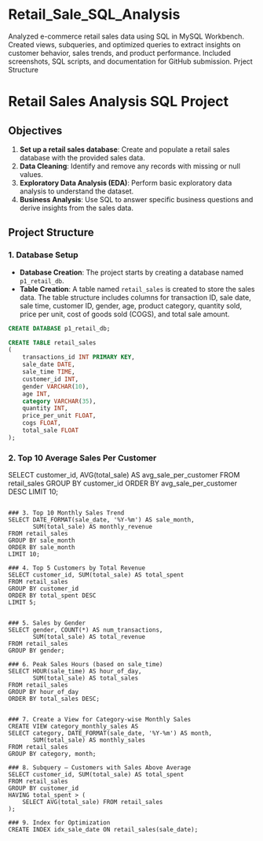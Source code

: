# Retail_Sale_SQL_Analysis
Analyzed e-commerce retail sales data using SQL in MySQL Workbench. Created views, subqueries, and optimized queries to extract insights on customer behavior, sales trends, and product performance. Included screenshots, SQL scripts, and documentation for GitHub submission.
Prject Structure
# Retail Sales Analysis SQL Project

## Objectives

1. **Set up a retail sales database**: Create and populate a retail sales database with the provided sales data.
2. **Data Cleaning**: Identify and remove any records with missing or null values.
3. **Exploratory Data Analysis (EDA)**: Perform basic exploratory data analysis to understand the dataset.
4. **Business Analysis**: Use SQL to answer specific business questions and derive insights from the sales data.

## Project Structure

### 1. Database Setup

- **Database Creation**: The project starts by creating a database named `p1_retail_db`.
- **Table Creation**: A table named `retail_sales` is created to store the sales data. The table structure includes columns for transaction ID, sale date, sale time, customer ID, gender, age, product category, quantity sold, price per unit, cost of goods sold (COGS), and total sale amount.

```sql
CREATE DATABASE p1_retail_db;

CREATE TABLE retail_sales
(
    transactions_id INT PRIMARY KEY,
    sale_date DATE,	
    sale_time TIME,
    customer_id INT,	
    gender VARCHAR(10),
    age INT,
    category VARCHAR(35),
    quantity INT,
    price_per_unit FLOAT,	
    cogs FLOAT,
    total_sale FLOAT
);
```

### 2. Top 10 Average Sales Per Customer 

SELECT customer_id, AVG(total_sale) AS avg_sale_per_customer
FROM retail_sales
GROUP BY customer_id
ORDER BY avg_sale_per_customer DESC
LIMIT 10;
```

### 3. Top 10 Monthly Sales Trend
SELECT DATE_FORMAT(sale_date, '%Y-%m') AS sale_month, 
       SUM(total_sale) AS monthly_revenue
FROM retail_sales
GROUP BY sale_month
ORDER BY sale_month
LIMIT 10;

### 4. Top 5 Customers by Total Revenue
SELECT customer_id, SUM(total_sale) AS total_spent
FROM retail_sales
GROUP BY customer_id
ORDER BY total_spent DESC
LIMIT 5;


### 5. Sales by Gender
SELECT gender, COUNT(*) AS num_transactions, 
       SUM(total_sale) AS total_revenue
FROM retail_sales
GROUP BY gender;

### 6. Peak Sales Hours (based on sale_time)
SELECT HOUR(sale_time) AS hour_of_day, 
       SUM(total_sale) AS total_sales
FROM retail_sales
GROUP BY hour_of_day
ORDER BY total_sales DESC;


### 7. Create a View for Category-wise Monthly Sales
CREATE VIEW category_monthly_sales AS
SELECT category, DATE_FORMAT(sale_date, '%Y-%m') AS month,
       SUM(total_sale) AS monthly_sales
FROM retail_sales
GROUP BY category, month;

### 8. Subquery – Customers with Sales Above Average
SELECT customer_id, SUM(total_sale) AS total_spent
FROM retail_sales
GROUP BY customer_id
HAVING total_spent > (
    SELECT AVG(total_sale) FROM retail_sales
);

### 9. Index for Optimization
CREATE INDEX idx_sale_date ON retail_sales(sale_date);
